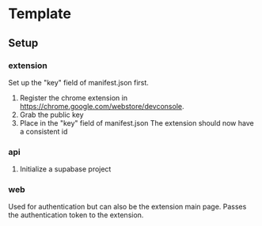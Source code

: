 # Template

## Setup
### extension
Set up the "key" field of manifest.json first. 
1. Register the chrome extension in https://chrome.google.com/webstore/devconsole.
2. Grab the public key
3. Place in the "key" field of manifest.json
The extension should now have a consistent id

### api
1. Initialize a supabase project

### web
Used for authentication but can also be the extension main page. Passes the authentication token to the extension.